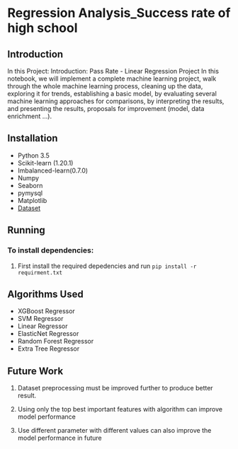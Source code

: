 # Regression Analysis_Success rate of high school

## Introduction

In this Project:
Introduction: Pass Rate - Linear Regression Project
In this notebook, we will implement a complete machine learning project, walk through the whole machine learning process, cleaning up the data, exploring it for trends, establishing a basic model, by evaluating several machine learning approaches for comparisons, by interpreting the results, and presenting the results, proposals for improvement (model, data enrichment ...).
## Installation
* Python 3.5 
* Scikit-learn (1.20.1)
* Imbalanced-learn(0.7.0)
* Numpy
* Seaborn
* pymysql
* Matplotlib
* [Dataset](data.gouv.fr)

## Running
### To install dependencies:
1. First install the required depedencies and run 
`pip install -r requirment.txt`


## Algorithms Used
   * XGBoost Regressor
   * SVM Regressor
   * Linear Regressor
   * ElasticNet Regressor
   * Random Forest Regressor
   * Extra Tree Regressor



## Future Work

1. Dataset preprocessing must be improved further to produce better result.

2. Using only the top best important features with algorithm can improve model performance

3. Use different parameter with different values can also improve the model performance in future

